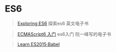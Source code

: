 # ES6

> [Exploring ES6](http://exploringjs.com/es6/) 探索es6  英文电子书

> [ECMAScript6 入门](http://es6.ruanyifeng.com/) es6入门 阮一峰写的电子书

> [Learn ES2015·Babel](https://babeljs.io/docs/en/learn)
